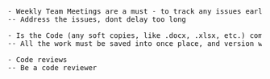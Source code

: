 
<pre>

- Weekly Team Meetings are a must - to track any issues early
-- Address the issues, dont delay too long

- Is the Code (any soft copies, like .docx, .xlsx, etc.) commited into a Github or other?
-- All the work must be saved into once place, and version will be maintained by Github

- Code reviews
-- Be a code reviewer

</pre>
